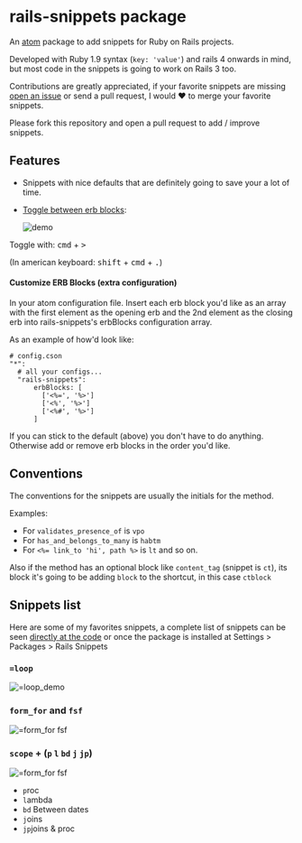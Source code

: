 # rails-snippets package
An [atom](https://atom.io) package to add snippets for Ruby on Rails projects.

Developed with Ruby 1.9 syntax (`key: 'value'`) and rails 4 onwards in mind, but most code in the snippets is going to work on Rails 3 too.

Contributions are greatly appreciated, if your favorite snippets are missing [open an issue](https://github.com/joseramonc/railsteroids/issues) or send a pull request, I would :heart: to merge your favorite snippets.

Please fork this repository and open a pull request to add / improve snippets.

## Features
* Snippets with nice defaults that are definitely going to save your a lot of time.

* [Toggle between erb blocks](https://github.com/eddorre/SublimeERB):

  ![demo](http://cl.ly/image/1P2E1x0h210l/toggle_erb.gif)

Toggle with:  <kbd>cmd</kbd> + <kbd>></kbd>

(In american keyboard: <kbd>shift</kbd> + <kbd>cmd</kbd> + <kbd>.</kbd>)

#### Customize ERB Blocks (extra configuration)
In your atom configuration file. Insert each erb block you'd like as an array with the first element as the opening erb and the 2nd element as the closing erb into rails-snippets's erbBlocks configuration array.

As an example of how'd look like:
```
# config.cson
"*":
  # all your configs...
  "rails-snippets":
      erbBlocks: [
        ['<%=', '%>']
        ['<%', '%>']
        ['<%#', '%>']
      ]
```
If you can stick to the default (above) you don't have to do anything. Otherwise add or remove erb blocks in the order you'd like.

## Conventions
The conventions for the snippets are usually the initials for the method.

Examples:
* For `validates_presence_of` is `vpo`
* For `has_and_belongs_to_many` is `habtm`
* For `<%= link_to 'hi', path %>` is `lt` and so on.

Also if the method has an optional block like `content_tag` (snippet is `ct`), its block it's going to be adding `block` to the shortcut, in this case `ctblock`

## Snippets list

Here are some of my favorites snippets, a complete list of snippets can be seen [directly at the code](https://github.com/joseramonc/rails-snippets/tree/master/snippets) or once the package is installed at Settings > Packages > Rails Snippets
### `=loop`

![=loop_demo](http://cl.ly/image/2z0j2j043W22/=loop.gif)

### `form_for` and `fsf`

![=form_for fsf](http://cl.ly/image/0s3z1t040k16/form_for.gif)

### `scope` + (`p` `l` `bd` `j` `jp`)
![=form_for fsf](http://cl.ly/image/2U011O3j343r/scopes.gif)
* `p`roc
* `l`ambda
* `bd` Between dates
* `j`oins
* `jp`joins & proc

